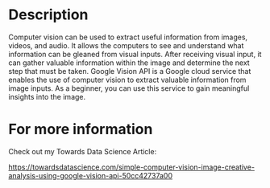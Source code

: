 # Description
Computer vision can be used to extract useful information from images, videos, and audio. It allows the computers to see and understand what information can be gleaned from visual inputs. After receiving visual input, it can gather valuable information within the image and determine the next step that must be taken.
Google Vision API is a Google cloud service that enables the use of computer vision to extract valuable information from image inputs. As a beginner, you can use this service to gain meaningful insights into the image.

# For more information
Check out my Towards Data Science Article:

https://towardsdatascience.com/simple-computer-vision-image-creative-analysis-using-google-vision-api-50cc42737a00
